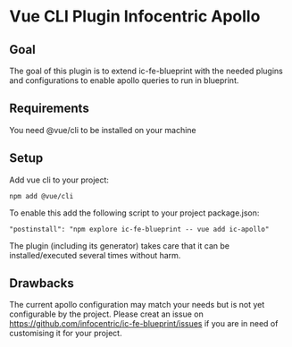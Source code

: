 # Vue CLI Plugin Infocentric Apollo

## Goal

The goal of this plugin is to extend ic-fe-blueprint with the needed plugins and configurations to enable apollo queries to run in blueprint.

## Requirements

You need @vue/cli to be installed on your machine

## Setup

Add vue cli to your project:
```
npm add @vue/cli
```

To enable this add the following script to your project package.json:
```
"postinstall": "npm explore ic-fe-blueprint -- vue add ic-apollo"
```

The plugin (including its generator) takes care that it can be installed/executed several times without harm.

## Drawbacks

The current apollo configuration may match your needs but is not yet configurable by the project.
Please creat an issue on https://github.com/infocentric/ic-fe-blueprint/issues if you are in need of customising it for your project.
